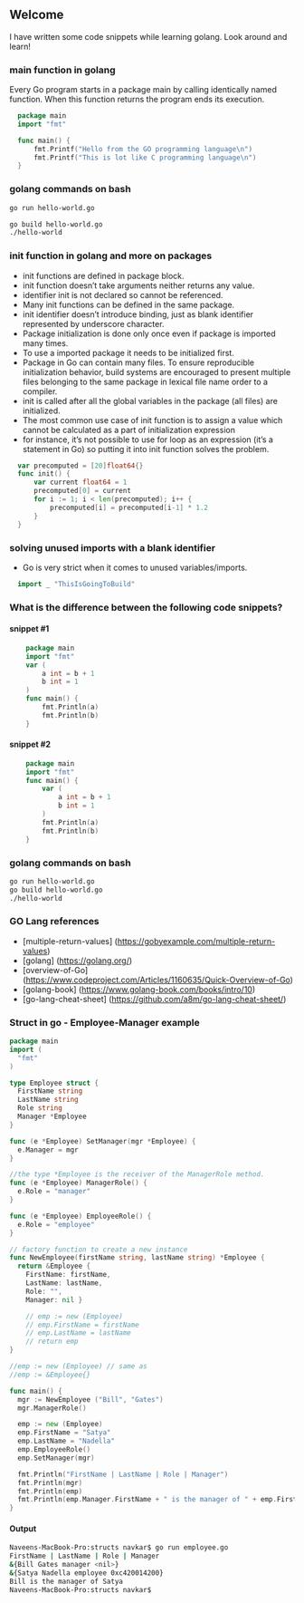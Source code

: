 ## Welcome

I have written some code snippets while learning golang. Look around and learn!

### main function in golang

Every Go program starts in a package main by calling identically named function. When this function returns the program ends its execution.

```go
  package main
  import "fmt"

  func main() {
      fmt.Printf("Hello from the GO programming language\n")
      fmt.Printf("This is lot like C programming language\n")
  }
```

### golang commands on bash

```bash
go run hello-world.go
```

```bash
go build hello-world.go
./hello-world
```

### init function in golang and more on packages

* init functions are defined in package block.
* init function doesn’t take arguments neither returns any value.
* identifier init is not declared so cannot be referenced.
* Many init functions can be defined in the same package.
* init identifier doesn’t introduce binding, just as blank identifier represented by underscore character.
* Package initialization is done only once even if package is imported many times.
* To use a imported package it needs to be initialized first.
* Package in Go can contain many files. To ensure reproducible initialization behavior, build systems are encouraged to present multiple files belonging to the same package in lexical file name order to a compiler.
* init is called after all the global variables in the package (all files) are initialized.
* The most common use case of init function is to assign a value which cannot be calculated as a part of initialization expression
* for instance, it’s not possible to use for loop as an expression (it’s a statement in Go) so putting it into init function solves the problem.

```go
  var precomputed = [20]float64{}
  func init() {
      var current float64 = 1
      precomputed[0] = current
      for i := 1; i < len(precomputed); i++ {
          precomputed[i] = precomputed[i-1] * 1.2
      }
  }
```

### solving unused imports with a blank identifier

* Go is very strict when it comes to unused variables/imports.

```go
  import _ "ThisIsGoingToBuild"
```

### What is the difference between the following code snippets?

#### snippet #1

```go
    package main
    import "fmt"
    var (
        a int = b + 1
        b int = 1
    )
    func main() {
        fmt.Println(a)
        fmt.Println(b)
    }
```

#### snippet #2

```go
    package main
    import "fmt"
    func main() {
        var (
            a int = b + 1
            b int = 1
        )
        fmt.Println(a)
        fmt.Println(b)
    }
```


### golang commands on bash

```bash
go run hello-world.go
go build hello-world.go
./hello-world
```

### GO Lang references
* [multiple-return-values] (https://gobyexample.com/multiple-return-values)
* [golang] (https://golang.org/)
* [overview-of-Go] (https://www.codeproject.com/Articles/1160635/Quick-Overview-of-Go)
* [golang-book] (https://www.golang-book.com/books/intro/10)
* [go-lang-cheat-sheet] (https://github.com/a8m/go-lang-cheat-sheet/)

### Struct in go - Employee-Manager example
```go
package main
import (
  "fmt"
)

type Employee struct {
  FirstName string
  LastName string
  Role string
  Manager *Employee
}

func (e *Employee) SetManager(mgr *Employee) {
  e.Manager = mgr
}

//the type *Employee is the receiver of the ManagerRole method.
func (e *Employee) ManagerRole() {
  e.Role = "manager"
}

func (e *Employee) EmployeeRole() {
  e.Role = "employee"
}

// factory function to create a new instance
func NewEmployee(firstName string, lastName string) *Employee {
  return &Employee {
    FirstName: firstName,
    LastName: lastName,
    Role: "",
    Manager: nil }

    // emp := new (Employee)
    // emp.FirstName = firstName
    // emp.LastName = lastName
    // return emp
}

//emp := new (Employee) // same as
//emp := &Employee{}

func main() {
  mgr := NewEmployee ("Bill", "Gates")
  mgr.ManagerRole()

  emp := new (Employee)
  emp.FirstName = "Satya"
  emp.LastName = "Nadella"
  emp.EmployeeRole()
  emp.SetManager(mgr)

  fmt.Println("FirstName | LastName | Role | Manager")
  fmt.Println(mgr)
  fmt.Println(emp)
  fmt.Println(emp.Manager.FirstName + " is the manager of " + emp.FirstName)
}
```

#### Output

```bash
Naveens-MacBook-Pro:structs navkar$ go run employee.go
FirstName | LastName | Role | Manager
&{Bill Gates manager <nil>}
&{Satya Nadella employee 0xc420014200}
Bill is the manager of Satya
Naveens-MacBook-Pro:structs navkar$
```
